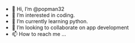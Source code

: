 - 👋 Hi, I’m @popman32
- 👀 I’m interested in coding.
- 🌱 I’m currently learning python.
- 💞️ I’m looking to collaborate on app development 
- 📫 How to reach me ...

<!---
popman32/popman32 is a ✨ special ✨ repository because its `README.md` (this file) appears on your GitHub profile.
You can click the Preview link to take a look at your changes.
--->
